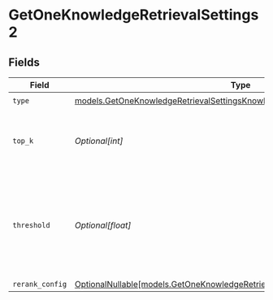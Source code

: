 # GetOneKnowledgeRetrievalSettings2


## Fields

| Field                                                                                                                                                | Type                                                                                                                                                 | Required                                                                                                                                             | Description                                                                                                                                          |
| ---------------------------------------------------------------------------------------------------------------------------------------------------- | ---------------------------------------------------------------------------------------------------------------------------------------------------- | ---------------------------------------------------------------------------------------------------------------------------------------------------- | ---------------------------------------------------------------------------------------------------------------------------------------------------- |
| `type`                                                                                                                                               | [models.GetOneKnowledgeRetrievalSettingsKnowledgeType](../models/getoneknowledgeretrievalsettingsknowledgetype.md)                                   | :heavy_check_mark:                                                                                                                                   | N/A                                                                                                                                                  |
| `top_k`                                                                                                                                              | *Optional[int]*                                                                                                                                      | :heavy_minus_sign:                                                                                                                                   | Used to filter chunks that are most similar to the query                                                                                             |
| `threshold`                                                                                                                                          | *Optional[float]*                                                                                                                                    | :heavy_minus_sign:                                                                                                                                   | Used to filter chunks that are most similar to the query. A value of `0` will be consider disabled.                                                  |
| `rerank_config`                                                                                                                                      | [OptionalNullable[models.GetOneKnowledgeRetrievalSettingsKnowledgeRerankConfig]](../models/getoneknowledgeretrievalsettingsknowledgererankconfig.md) | :heavy_minus_sign:                                                                                                                                   | N/A                                                                                                                                                  |